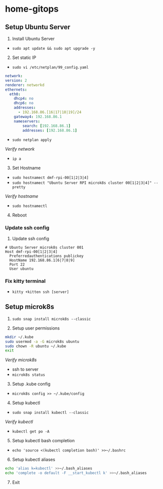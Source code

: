 # home-gitops

## Setup Ubuntu Server

1. Install Ubuntu Server
  
  * `sudo apt update && sudo apt upgrade -y`

2. Set static IP

  * `sudo vi /etc/netplan/99_config.yaml`

  ```yaml
  network:
  version: 2
  renderer: networkd
  ethernets:
    eth0:
      dhcp4: no
      dhcp6: no
      addresses:
        - 192.168.86.[16|17|18|19]/24
      gateway4: 192.168.86.1
      nameservers:
          search: [192.168.86.1]
          addresses: [192.168.86.1]
  ```
  * `sudo netplan apply`
  
  *Verify network*
  * `ip a`

3. Set Hostname

  * `sudo hostnamect dmf-rpi-00[1|2|3|4]`
  * `sudo hostnamect "Ubuntu Server RPI microk8s cluster 00[1|2|3|4]" --pretty`

  *Verify hostname*
  * `sudo hostnamectl`

4. Reboot

### Update ssh config

1. Update ssh config

  ```
  # Ubuntu Server microk8s cluster 001 
  Host dmf-rpi-00[1|2|3|4]
    Preferredauthentications publickey
    HostName 192.168.86.1[6|7|8|9]
    Port 22
    User ubuntu
  ```

### Fix kitty terminal

* `kitty +kitten ssh [server]`

## Setup microk8s

1. `sudo snap install microk8s --classic`

2. Setup user permissions

  ```bash
  mkdir ~/.kube
  sudo usermod -a -G microk8s ubuntu
  sudo chown -R ubuntu ~/.kube
  exit
  ```

  *Verify microk8s*

  * ssh to server
  * `microk8s status`

3. Setup .kube config

  * `microk8s config >> ~/.kube/config`

4. Setup kubectl

  * `sudo snap install kubectl --classic`

  *Verify kubectl*

  * `kubectl get po -A`

5. Setup kubectl bash completion

  * `echo 'source <(kubectl completion bash)' >>~/.bashrc`

6. Setup kubectl aliases

  ```bash
  echo 'alias k=kubectl' >>~/.bash_aliases
  echo 'complete -o default -F __start_kubectl k' >>~/.bash_aliases
  ```
7. Exit


